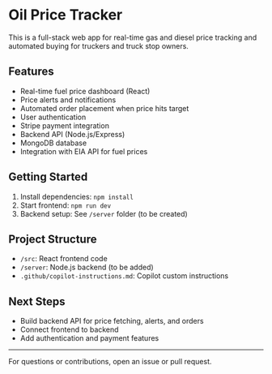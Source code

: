 # Oil Price Tracker

This is a full-stack web app for real-time gas and diesel price tracking and automated buying for truckers and truck stop owners.

## Features

- Real-time fuel price dashboard (React)
- Price alerts and notifications
- Automated order placement when price hits target
- User authentication
- Stripe payment integration
- Backend API (Node.js/Express)
- MongoDB database
- Integration with EIA API for fuel prices

## Getting Started

1. Install dependencies: `npm install`
2. Start frontend: `npm run dev`
3. Backend setup: See `/server` folder (to be created)

## Project Structure

- `/src`: React frontend code
- `/server`: Node.js backend (to be added)
- `.github/copilot-instructions.md`: Copilot custom instructions

## Next Steps

- Build backend API for price fetching, alerts, and orders
- Connect frontend to backend
- Add authentication and payment features

---

For questions or contributions, open an issue or pull request.
